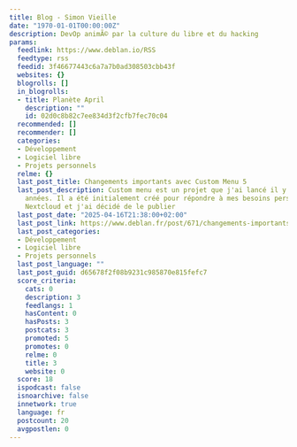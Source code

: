 ```yaml
---
title: Blog - Simon Vieille
date: "1970-01-01T00:00:00Z"
description: DevOp animÃ© par la culture du libre et du hacking
params:
  feedlink: https://www.deblan.io/RSS
  feedtype: rss
  feedid: 3f46677443c6a7a7b0ad308503cbb43f
  websites: {}
  blogrolls: []
  in_blogrolls:
  - title: Planète April
    description: ""
    id: 02d0c8b82c7ee834d3f2cfb7fec70c04
  recommended: []
  recommender: []
  categories:
  - Développement
  - Logiciel libre
  - Projets personnels
  relme: {}
  last_post_title: Changements importants avec Custom Menu 5
  last_post_description: Custom menu est un projet que j'ai lancé il y a de nombreuses
    années. Il a été initialement créé pour répondre à mes besoins personnels concernant
    Nextcloud et j'ai décidé de le publier
  last_post_date: "2025-04-16T21:38:00+02:00"
  last_post_link: https://www.deblan.fr/post/671/changements-importants-avec-custom-menu-5
  last_post_categories:
  - Développement
  - Logiciel libre
  - Projets personnels
  last_post_language: ""
  last_post_guid: d65678f2f08b9231c985870e815fefc7
  score_criteria:
    cats: 0
    description: 3
    feedlangs: 1
    hasContent: 0
    hasPosts: 3
    postcats: 3
    promoted: 5
    promotes: 0
    relme: 0
    title: 3
    website: 0
  score: 18
  ispodcast: false
  isnoarchive: false
  innetwork: true
  language: fr
  postcount: 20
  avgpostlen: 0
---
```

